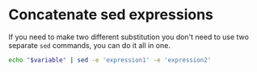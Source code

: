 # Concatenate sed expressions

If you need to make two different substitution you don't need to use two
separate `sed` commands, you can do it all in one.

```sh
echo "$variable" | sed -e 'expression1' -e 'expression2'
```
